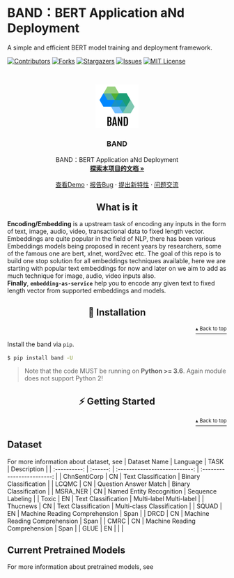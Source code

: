 # BAND：BERT Application aNd Deployment

A simple and efficient BERT model training and deployment framework.

<!-- PROJECT SHIELDS -->

[![Contributors][contributors-shield]][contributors-url]
[![Forks][forks-shield]][forks-url]
[![Stargazers][stars-shield]][stars-url]
[![Issues][issues-shield]][issues-url]
[![MIT License][license-shield]][license-url]

<!-- PROJECT LOGO -->
<br />

<p align="center">
  <a href="https://github.com/SunYanCN/BAND">
    <img src="figures/logo.png" alt="Logo" width="100" height="100">
  </a>

  <h3 align="center">BAND</h3>
  <p align="center">
    BAND：BERT Application aNd Deployment
    <br />
    <a href="https://sunyancn.github.io/BAND/"><strong>探索本项目的文档 »</strong></a>
    <br />
    <br />
    <a href="https://github.com/SunYanCN/BAND/tree/master/examples">查看Demo</a>
    ·
    <a href="https://github.com/SunYanCN/BAND/issues/new?assignees=&labels=&template=bug_report.md&title=">报告Bug</a>
    ·
    <a href="https://github.com/SunYanCN/BAND/issues/new?assignees=&labels=&template=feature_request.md&title=">提出新特性</a>
        ·
    <a href="https://github.com/SunYanCN/BAND/issues/new?assignees=&labels=&template=custom.md&title=">问题交流</a>
  </p>

</p>

<h2 align="center">What is it</h3>  
  
**Encoding/Embedding** is a upstream task of encoding any inputs in the form of text, image, audio, video, transactional data to fixed length vector. Embeddings are quite popular in the field of NLP, there has been various Embeddings models being proposed in recent years by researchers, some of the famous one are bert, xlnet, word2vec etc. The goal of this repo is to build one stop solution for all embeddings techniques available, here we are starting with popular text embeddings for now and later on we aim  to add as much technique for image, audio, video inputs also.  
**Finally**, **`embedding-as-service`** help you to encode any given text to fixed length vector from supported embeddings and models.  
  
<h2 align="center">💾 Installation</h2>  
<p align="right"><a href="#embedding-as-service"><sup>▴ Back to top</sup></a></p>
  
  
Install the band via `pip`.   
```bash  
$ pip install band -U
```  
> Note that the code MUST be running on **Python >= 3.6**. Again module does not support Python 2!  
  
<h2 align="center">⚡ ️Getting Started</h2> 
<p align="right"><a href="#embedding-as-service"><sup>▴ Back to top</sup></a></p>

## Dataset 
For more information about dataset, see
| Dataset Name | Language |             TASK              |        Description         |
| :----------: | :------: | :---------------------------: | :------------------------: |
| ChnSentiCorp |    CN    |      Text Classification      |   Binary Classification    |
|    LCQMC     |    CN    |     Question Answer Match     |   Binary Classification    |
|   MSRA_NER   |    CN    |   Named Entity Recognition    |     Sequence Labeling      |
|    Toxic     |    EN    |      Text Classification      |  Multi-label Multi-label   |
|   Thucnews   |    CN    |      Text Classification      | Multi-class Classification |
|    SQUAD     |    EN    | Machine Reading Comprehension |            Span            |
|     DRCD     |    CN    | Machine Reading Comprehension |            Span            |
|     CMRC     |    CN    | Machine Reading Comprehension |            Span            |
|     GLUE     |    EN    |                               |                            |

## Current Pretrained Models
For more information about pretrained models, see
<!-- links -->
[your-project-path]: SunYanCN/BAND
[contributors-shield]: https://img.shields.io/github/contributors/SunYanCN/BAND.svg?style=flat-square
[contributors-url]: https://github.com/SunYanCN/BAND/graphs/contributors
[forks-shield]: https://img.shields.io/github/forks/SunYanCN/BAND.svg?style=flat-square
[forks-url]: https://github.com/SunYanCN/BAND/network/members
[stars-shield]: https://img.shields.io/github/stars/SunYanCN/BAND.svg?style=flat-square
[stars-url]: https://github.com/SunYanCN/BAND/stargazers
[issues-shield]: https://img.shields.io/github/issues/SunYanCN/BAND.svg?style=flat-square
[issues-url]: https://github.com/SunYanCN/BAND/issues
[license-shield]: https://img.shields.io/github/license/SunYanCN/BAND.svg?style=flat-square
[license-url]: https://github.com/SunYanCN/BAND/blob/master/LICENSE